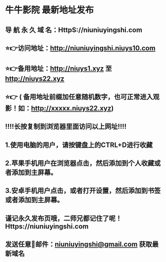 # 牛牛影院 最新地址发布 
## 导 航 永 久 域 名：HttpS://niuniuyingshi.com
## ⭐️👉访问地址：http://niuniuyingshi.niuys10.com
## ⭐️👉备用地址：http://niuys1.xyz  至  http://niuys22.xyz
## ⭐️👉 ( 备用地址前缀加任意随机数字，也可正常进入观影！如：http://xxxxx.niuys22.xyz)
## ‼️‼️长按复制到浏览器里面访问以上网址‼️‼️ 
##
##
## 1.使用电脑的用户，请按键盘上的CTRL+D进行收藏
## 2.苹果手机用户在浏览器点击，然后添加到个人收藏或者添加到主屏幕。
## 3.安卓手机用户点击，或者打开设置，然后添加到书签或者添加到主屏幕。
##
## 谨记永久发布页哦，二师兄都记住了呢！Https://niuniuyingshi.com

## 发送任意📧邮件：niuniuyingshi@gmail.com 获取最新域名
